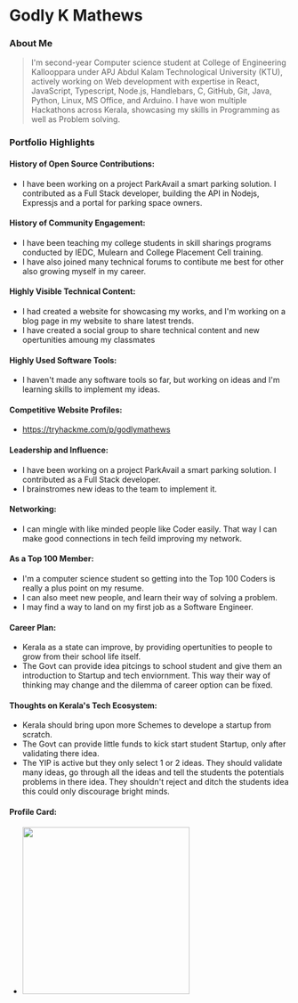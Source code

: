 # Godly K Mathews 

### About Me

> I'm second-year Computer science student at College of Engineering Kallooppara under APJ Abdul Kalam Technological University (KTU), actively working on Web development with expertise in React, JavaScript, Typescript, Node.js, Handlebars, C, GitHub, Git, Java, Python, Linux, MS Office, and Arduino.
I have won multiple Hackathons across Kerala, showcasing my skills in Programming as well as Problem solving.


### Portfolio Highlights


#### History of Open Source Contributions:

- I have been working on a project ParkAvail a smart parking solution. I contributed as a Full Stack developer, building the API in Nodejs, Expressjs and a portal for parking space owners.

#### History of Community Engagement:

- I have been teaching my college students in skill sharings programs conducted by IEDC, Mulearn and College Placement Cell training.
- I have also joined many technical forums to contibute me best for other also growing myself in my career.

#### Highly Visible Technical Content:

- I had created a website for showcasing my works, and I'm working on a blog page in my website to share latest trends.
- I have created a social group to share technical content and new opertunities amoung my classmates

#### Highly Used Software Tools:

- I haven't made any software tools so far, but working on ideas and I'm learning skills to implement my ideas.

#### Competitive Website Profiles:

- https://tryhackme.com/p/godlymathews

#### Leadership and Influence:

- I have been working on a project ParkAvail a smart parking solution. I contributed as a Full Stack developer.
- I brainstromes new ideas to the team to implement it.

#### Networking:

- I can mingle with like minded people like Coder easily. That way I can make good connections in tech feild improving my network.

#### As a Top 100 Member:

- I'm a computer science student so getting into the Top 100 Coders is really a plus point on my resume.
- I can also meet new people, and learn their way of solving a problem.
- I may find a way to land on my first job as a Software Engineer.

#### Career Plan:

- Kerala as a state can improve, by providing opertunities to people to grow from their school life itself.
- The Govt can provide idea pitcings to school student and give them an introduction to Startup and tech enviornment. This way their way of thinking may change and the dilemma of career option can be fixed.

#### Thoughts on Kerala's Tech Ecosystem:

- Kerala should bring upon more Schemes to develope a startup from scratch.
- The Govt can provide little funds to kick start student Startup, only after validating there idea.
- The YIP is active but they only select 1 or 2 ideas. They should validate many ideas, go through all the ideas and tell the students the potentials problems in there idea. They shouldn't reject and ditch the students idea this could only discourage bright minds.

#### Profile Card:

- <img src="https://mulearn.org/embed/rank/godlykmathews@mulearn" width="300px" height="300px"></img>
